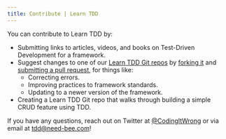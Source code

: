```yaml
---
title: Contribute | Learn TDD
---
```


You can contribute to Learn TDD by:

- Submitting links to articles, videos, and books on Test-Driven Development for a framework.
- Suggest changes to one of our [Learn TDD Git repos](https://github.com/learntdd) by [forking it](https://help.github.com/articles/fork-a-repo/) and [submitting a pull request](https://help.github.com/articles/using-pull-requests/), for things like:
  - Correcting errors.
  - Improving practices to framework standards.
  - Updating to a newer version of the framework.
- Creating a Learn TDD Git repo that walks through building a simple CRUD feature using TDD.

If you have any questions, reach out on Twitter at [@CodingItWrong](https://twitter.com/CodingItWrong) or via email at <tdd@need-bee.com>!
